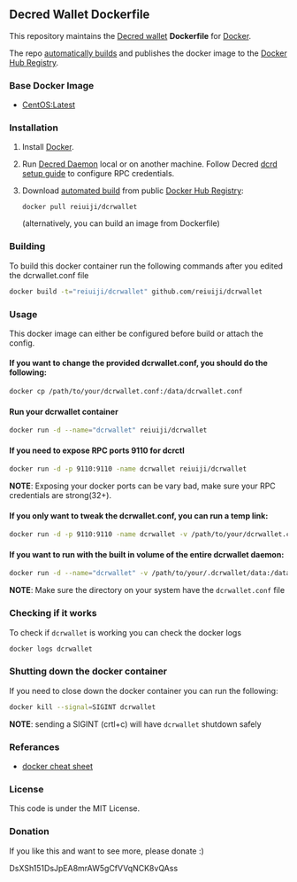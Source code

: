## Decred Wallet Dockerfile

This repository maintains the [Decred wallet](http://decred.org/) **Dockerfile** for [Docker](https://www.docker.com/).

The repo [automatically builds](https://hub.docker.com/r/reiuiji/dcrwallet/) and publishes the docker image to the [Docker Hub Registry](https://hub.docker.com/).

### Base Docker Image

* [CentOS:Latest](https://github.com/docker-library/docs/tree/master/centos)

### Installation

1. Install [Docker](https://www.docker.com/).

2. Run [Decred Daemon](https://github.com/Reiuiji/docker-dcrd) local or on another machine. Follow Decred [dcrd setup guide](https://docs.decred.org/getting-started/user-guides/dcrd-setup/) to configure RPC credentials.

3. Download [automated build](https://hub.docker.com/r/reiuiji/dcrwallet/) from public [Docker Hub Registry](https://www.docker.com/):

    `docker pull reiuiji/dcrwallet`

   (alternatively, you can build an image from Dockerfile)

### Building
To build this docker container run the following commands after you edited the dcrwallet.conf file
````bash
docker build -t="reiuiji/dcrwallet" github.com/reiuiji/dcrwallet
````

### Usage
This docker image can either be configured before build or attach the config.

#### If you want to change the provided dcrwallet.conf, you should do the following:
````bash
docker cp /path/to/your/dcrwallet.conf:/data/dcrwallet.conf
````
#### Run your dcrwallet container

````bash
docker run -d --name="dcrwallet" reiuiji/dcrwallet
````
#### If you need to expose RPC ports 9110 for dcrctl 

````bash
docker run -d -p 9110:9110 -name dcrwallet reiuiji/dcrwallet
````
**NOTE**: Exposing your docker ports can be vary bad, make sure your RPC credentials are strong(32+).

#### If you only want to tweak the dcrwallet.conf, you can run a temp link:

````bash
docker run -d -p 9110:9110 -name dcrwallet -v /path/to/your/dcrwallet.conf:data/dcrwallet.conf reiuiji/dcrwallet
````
#### If you want to run with the built in volume of the entire dcrwallet daemon:

````bash
docker run -d --name="dcrwallet" -v /path/to/your/.dcrwallet/data:/data reiuiji/dcrwallet
````
**NOTE**: Make sure the directory on your system have the `dcrwallet.conf` file

### Checking if it works
To check if `dcrwallet` is working you can check the docker logs

````bash
docker logs dcrwallet
````
### Shutting down the docker container
If you need to close down the docker container you can run the following:

````bash
docker kill --signal=SIGINT dcrwallet
````
**NOTE**: sending a SIGINT (crtl+c) will have `dcrwallet` shutdown safely

### Referances
 * [docker cheat sheet](https://github.com/wsargent/docker-cheat-sheet)

### License
This code is under the MIT License.

### Donation
If you like this and want to see more, please donate :)

DsXSh151DsJpEA8mrAW5gCfVVqNCK8vQAss
